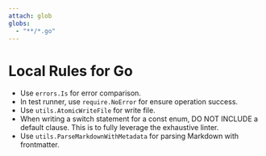 ```yaml
---
attach: glob
globs:
  - "**/*.go"
---
```


# Local Rules for Go

- Use `errors.Is` for error comparison.
- In test runner, use `require.NoError` for ensure operation success.
- Use `utils.AtomicWriteFile` for write file.
- When writing a switch statement for a const enum, DO NOT INCLUDE a default clause. This is to fully leverage the exhaustive linter.
- Use `utils.ParseMarkdownWithMetadata` for parsing Markdown with frontmatter.
